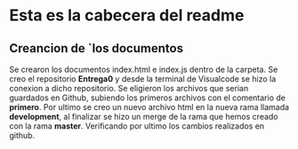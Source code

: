 # Esta es la cabecera del readme
## Creancion de `los documentos 
Se crearon los documentos index.html e index.js dentro de la carpeta.
Se creo el repositorio **Entrega0** y desde la terminal de Visualcode se hizo la conexion a dicho repositorio.
Se eligieron los archivos que serian guardados en Github, subiendo los primeros archivos con el comentario de **primero**.
Por ultimo se creo un nuevo archivo html en la nueva rama llamada **development**, al finalizar se hizo un merge de la rama que hemos creado con la rama **master**.
Verificando por ultimo los cambios realizados en github.